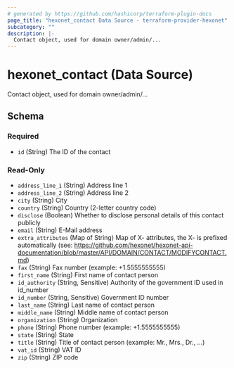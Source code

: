 ```yaml
---
# generated by https://github.com/hashicorp/terraform-plugin-docs
page_title: "hexonet_contact Data Source - terraform-provider-hexonet"
subcategory: ""
description: |-
  Contact object, used for domain owner/admin/...
---
```


# hexonet_contact (Data Source)

Contact object, used for domain owner/admin/...



<!-- schema generated by tfplugindocs -->
## Schema

### Required

- `id` (String) The ID of the contact

### Read-Only

- `address_line_1` (String) Address line 1
- `address_line_2` (String) Address line 2
- `city` (String) City
- `country` (String) Country (2-letter country code)
- `disclose` (Boolean) Whether to disclose personal details of this contact publicly
- `email` (String) E-Mail address
- `extra_attributes` (Map of String) Map of X- attributes, the X- is prefixed automatically (see: https://github.com/hexonet/hexonet-api-documentation/blob/master/API/DOMAIN/CONTACT/MODIFYCONTACT.md)
- `fax` (String) Fax number (example: +1.5555555555)
- `first_name` (String) First name of contact person
- `id_authority` (String, Sensitive) Authority of the government ID used in id_number
- `id_number` (String, Sensitive) Government ID number
- `last_name` (String) Last name of contact person
- `middle_name` (String) Middle name of contact person
- `organization` (String) Organization
- `phone` (String) Phone number (example: +1.5555555555)
- `state` (String) State
- `title` (String) Title of contact person (example: Mr., Mrs., Dr., ...)
- `vat_id` (String) VAT ID
- `zip` (String) ZIP code


